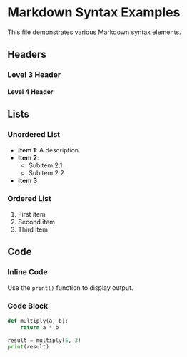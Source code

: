 # Markdown Syntax Examples

This file demonstrates various Markdown syntax elements.

## Headers

### Level 3 Header

#### Level 4 Header

## Lists

### Unordered List
- **Item 1**: A description.
- **Item 2**:
  - Subitem 2.1
  - Subitem 2.2
- **Item 3**

### Ordered List
1. First item
2. Second item
3. Third item

## Code

### Inline Code
Use the `print()` function to display output.

### Code Block
```python
def multiply(a, b):
    return a * b

result = multiply(5, 3)
print(result)
